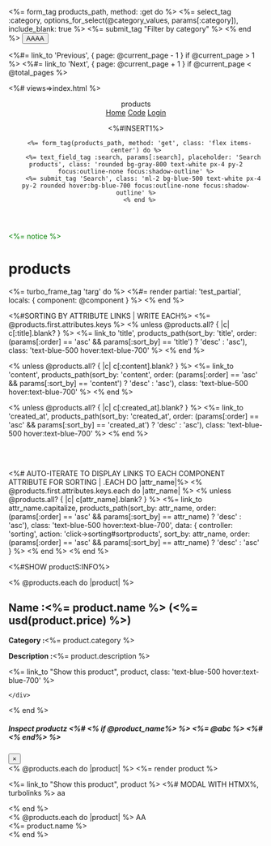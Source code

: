 <%= form_tag products_path, method: :get do %>
  <%= select_tag :category, options_for_select(@category_values, params[:category]), include_blank: true %>
  <%= submit_tag "Filter by category" %>
<% end %>
<button class="btn btn-primary">AAAA</button>

<%#= link_to 'Previous', { page: @current_page - 1 } if @current_page > 1 %>
<%#= link_to 'Next', { page: @current_page + 1 } if @current_page < @total_pages %>


<%# views=>index.html %>

<!-- app/views/shared/_header.html.erb -->
<header class="bg-black text-white py-2">
  <div class="container mx-auto flex justify-between items-center">
    <div>
      <span class="text-lg font-bold">products</span>
    </div>
    <div class="flex space-x-4">
      <a href="#" class="hover:text-gray-500">Home</a>
      <a href="#" class="hover:text-gray-500">Code</a>
      <a href="#" class="hover:text-gray-500">Login</a>
    </div>

<%#INSERT1%>

      <%= form_tag(products_path, method: 'get', class: 'flex items-center') do %>
        <%= text_field_tag :search, params[:search], placeholder: 'Search products', class: 'rounded bg-gray-800 text-white px-4 py-2 focus:outline-none focus:shadow-outline' %>
        <%= submit_tag 'Search', class: 'ml-2 bg-blue-500 text-white px-4 py-2 rounded hover:bg-blue-700 focus:outline-none focus:shadow-outline' %>
      <% end %>


  </div>
</header>



<!-- app/views/index.html.erb -->
<p style="color: green"><%= notice %></p>

<h1>products</h1>

<%= turbo_frame_tag 'targ' do %>
  <%#= render partial: 'test_partial', locals: { component: @component } %>
<% end %>

<%#SORTING BY ATTRIBUTE LINKS | WRITE EACH%>
<%= @products.first.attributes.keys     %>
<% unless @products.all? { |c| c[:title].blank? } %>
  <%= link_to 'title', products_path(sort_by: 'title', order: (params[:order] == 'asc' && params[:sort_by] == 'title') ? 'desc' : 'asc'), class: 'text-blue-500 hover:text-blue-700' %>
<% end %>

<% unless @products.all? { |c| c[:content].blank? } %>
  <%= link_to 'content', products_path(sort_by: 'content', order: (params[:order] == 'asc' && params[:sort_by] == 'content') ? 'desc' : 'asc'), class: 'text-blue-500 hover:text-blue-700' %>
<% end %>

<% unless @products.all? { |c| c[:created_at].blank? } %>
  <%= link_to 'created_at', products_path(sort_by: 'created_at', order: (params[:order] == 'asc' && params[:sort_by] == 'created_at') ? 'desc' : 'asc'), class: 'text-blue-500 hover:text-blue-700' %>
<% end %>

<br><br>

<%# AUTO-ITERATE TO DISPLAY LINKS TO EACH COMPONENT ATTRIBUTE FOR SORTING | .EACH DO |attr_name|%>
<% @products.first.attributes.keys.each do |attr_name| %>
  <% unless @products.all? { |c| c[attr_name].blank? } %>
    <%= link_to attr_name.capitalize, products_path(sort_by: attr_name, order: (params[:order] == 'asc' && params[:sort_by] == attr_name) ? 'desc' : 'asc'), class: 'text-blue-500 hover:text-blue-700', data: { controller: 'sorting', action: 'click->sorting#sortproducts', sort_by: attr_name, order: (params[:order] == 'asc' && params[:sort_by] == attr_name) ? 'desc' : 'asc' } %>
  <% end %>
<% end %>





<!-- app/views/index.html.erb -->
<%#SHOW productS:INFO%>
<div class="grid grid-cols-1 md:grid-cols-3 gap-4">
  <% @products.each do |product| %>
    <div class="bg-white rounded-lg shadow-md p-6">
      <!-- Your product content goes here -->
      <h2 class="text-lg font-bold mb-2"><b>Name :</b><%= product.name %> (<%= usd(product.price) %>)</h2>
      <p class="text-gray-600 mb-4"><b>Category :</b><%= product.category %></p>
      <p class="text-gray-600 mb-4"><b>Description :</b><%= product.description %></p>
      <%= link_to "Show this product", product, class: 'text-blue-500 hover:text-blue-700' %>

    </div>
  <% end %>
</div>

<!-- Add this modal at the end of your HTML body -->
<div class="modal fade" id="inspectModal" tabindex="-1" role="dialog" aria-labelledby="inspectModalLabel" aria-hidden="true">
  <div class="modal-dialog" role="document">
    <div class="modal-content">
      <div class="modal-header">
        <h5 class="modal-title" id="inspectModalLabel">Inspect productz 
        <%# <% if @product_name%> %>
          <%= @abc %> 
  <%#       <% end%> %> </h5>
        <button type="button" class="close" data-dismiss="modal" aria-label="Close">
          <span aria-hidden="true">&times;</span>
        </button>
      </div>
      <div class="modal-body" id="inspectModalBody">
        <!-- Content will be dynamically loaded here via AJAX -->
      </div>
    </div>
  </div>
</div>




<div id="products">
  <% @products.each do |product| %>
    <%= render product %>
    <p>
      <%= link_to "Show this product", product %>
      <%# MODAL WITH HTMX%, turbolinks %>
      aa
    </p>
  <% end %>
</div>

<div id="replaceme"></div>
<div id="color-circles">
  <% @products.each do |product| %>
  AA
    <div class="color-circle" hx-get="/products/<%= product.id %>" hx-swap="innerHTML" hx-target="#replaceme">
      <!-- Display your color circles here -->
      <%= product.name %>
    </div>
  <% end %>
</div>

<div id="selected-color-title">
  <!-- This div will be updated with the selected color's title -->
</div>

<div id="targ">

</div>


